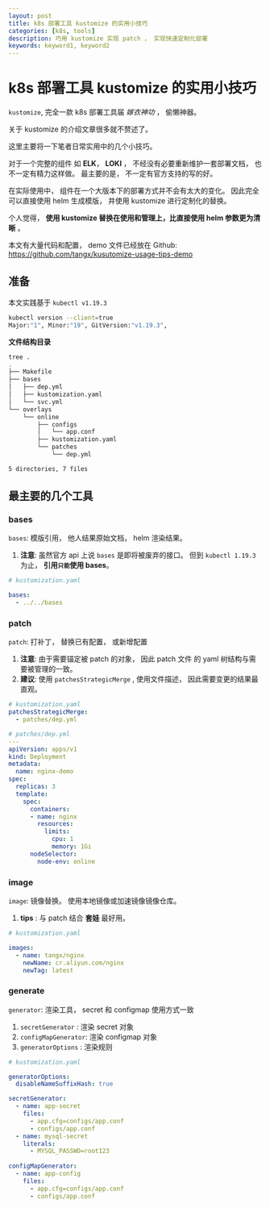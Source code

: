```yaml
---
layout: post
title: k8s 部署工具 kustomize 的实用小技巧
categories: [k8s, tools]
description: 巧用 kustomize 实现 patch ， 实现快速定制化部署
keywords: keyword1, keyword2
---
```


# k8s 部署工具 kustomize 的实用小技巧

`kustomize`, 完全一款 k8s 部署工具届 *嫁衣神功* ， 偷懒神器。

关于 kustomize 的介绍文章很多就不赘述了。 

这里主要将一下笔者日常实用中的几个小技巧。

对于一个完整的组件 如 **ELK**， **LOKI** ， 不经没有必要重新维护一套部署文档， 也不一定有精力这样做。 最主要的是， 不一定有官方支持的写的好。 

在实际使用中， 组件在一个大版本下的部署方式并不会有太大的变化。 因此完全可以直接使用 helm 生成模版， 并使用 kustomize 进行定制化的替换。

个人觉得， **使用 kustomize 替换在使用和管理上，比直接使用 helm 参数更为清晰** 。

本文有大量代码和配置， demo 文件已经放在 Github: https://github.com/tangx/kusutomize-usage-tips-demo

## 准备

本文实践基于 `kubectl v1.19.3` 

```bash
kubectl version --client=true
Major:"1", Minor:"19", GitVersion:"v1.19.3", 
```

**文件结构目录**

```bash
tree .
.
├── Makefile
├── bases
│   ├── dep.yml
│   ├── kustomization.yaml
│   └── svc.yml
└── overlays
    └── online
        ├── configs
        │   └── app.conf
        ├── kustomization.yaml
        └── patches
            └── dep.yml

5 directories, 7 files
```

## 最主要的几个工具

### bases

`bases`: 模版引用， 他人结果原始文档， helm 渲染结果。

1. **注意**: 虽然官方 api 上说 `bases` 是即将被废弃的接口。 但到 `kubectl 1.19.3` 为止， **引用`只能`使用 bases**。

```yaml
# kustomization.yaml

bases:
  - ../../bases
```

### patch

`patch`: 打补丁， 替换已有配置， 或新增配置

1. **注意**: 由于需要锚定被 patch 的对象， 因此 patch 文件 的 yaml 树结构与需要被管理的一致。
2. **建议**: 使用 `patchesStrategicMerge` , 使用文件描述， 因此需要变更的结果最直观。


```yaml
# kustomization.yaml
patchesStrategicMerge:
  - patches/dep.yml
```


```yaml
# patches/dep.yml
--- 
apiVersion: apps/v1
kind: Deployment
metadata:
  name: nginx-demo
spec:
  replicas: 3
  template:
    spec:
      containers:
      - name: nginx
        resources:
          limits:
            cpu: 1
            memory: 1Gi
      nodeSelector:
        node-env: online

```

### image

`image`: 镜像替换。 使用本地镜像或加速镜像镜像仓库。 
 
1. **tips** : 与 patch 结合 **套娃** 最好用。


```yaml
# kustomization.yaml

images:
  - name: tangx/nginx
    newName: cr.aliyun.com/nginx
    newTag: latest
```

### generate

`generator`: 渲染工具， secret 和 configmap 使用方式一致

1. `secretGenerator` : 渲染 secret 对象
2. `configMapGenerator`: 渲染 configmap 对象
3. `generatorOptions` : 渲染规则


```yaml
# kustomization.yaml

generatorOptions:
  disableNameSuffixHash: true

secretGenerator:
  - name: app-secret
    files:
      - app.cfg=configs/app.conf
      - configs/app.conf
  - name: mysql-secret
    literals:
      - MYSQL_PASSWD=root123
      
configMapGenerator:
  - name: app-config
    files:
      - app.cfg=configs/app.conf
      - configs/app.conf
```


